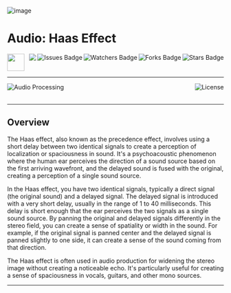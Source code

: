 ![image](https://github.com/JDSherbert/Audio-Haas-Effect/assets/43964243/afbaf0b1-29b9-411b-8ce3-6400b7bdde89)

# Audio: Haas Effect

<!-- Header Start -->
<a href = "https://learn.microsoft.com/en-us/cpp/cpp-language"> <img height="40" img width="40" src="https://cdn.simpleicons.org/c++"> </a>
<img align="right" alt="Stars Badge" src="https://img.shields.io/github/stars/jdsherbert/Audio-Haas-Effect?label=%E2%AD%90"/>
<img align="right" alt="Forks Badge" src="https://img.shields.io/github/forks/jdsherbert/Audio-Haas-Effect?label=%F0%9F%8D%B4"/>
<img align="right" alt="Watchers Badge" src="https://img.shields.io/github/watchers/jdsherbert/Audio-Haas-Effect?label=%F0%9F%91%81%EF%B8%8F"/>
<img align="right" alt="Issues Badge" src="https://img.shields.io/github/issues/jdsherbert/Audio-Haas-Effect?label=%E2%9A%A0%EF%B8%8F"/>
<img align="right" src="https://hits.seeyoufarm.com/api/count/incr/badge.svg?url=https%3A%2F%2Fgithub.com%2FJDSherbert%2FAudio-Haas-Effect%2Fhit-counter%2FREADME&count_bg=%2379C83D&title_bg=%23555555&labelColor=0E1128&title=🔍&style=for-the-badge">
<!-- Header End --> 

-----------------------------------------------------------------------

<a href=""> 
  <img align="left" alt="Audio Processing" src="https://img.shields.io/badge/Audio%20Processing-black?style=for-the-badge&logo=audacity&logoColor=white&color=black&labelColor=black"> </a>
  
<a href="https://choosealicense.com/licenses/mit/"> 
  <img align="right" alt="License" src="https://img.shields.io/badge/License%20:%20MIT-black?style=for-the-badge&logo=mit&logoColor=white&color=black&labelColor=black"> </a>
  
<br></br>

-----------------------------------------------------------------------
## Overview
The Haas effect, also known as the precedence effect, involves using a short delay between two identical signals to create a perception of localization or spaciousness in sound. It's a psychoacoustic phenomenon where the human ear perceives the direction of a sound source based on the first arriving wavefront, and the delayed sound is fused with the original, creating a perception of a single sound source.

In the Haas effect, you have two identical signals, typically a direct signal (the original sound) and a delayed signal. The delayed signal is introduced with a very short delay, usually in the range of 1 to 40 milliseconds. This delay is short enough that the ear perceives the two signals as a single sound source. By panning the original and delayed signals differently in the stereo field, you can create a sense of spatiality or width in the sound. For example, if the original signal is panned center and the delayed signal is panned slightly to one side, it can create a sense of the sound coming from that direction.

The Haas effect is often used in audio production for widening the stereo image without creating a noticeable echo. It's particularly useful for creating a sense of spaciousness in vocals, guitars, and other mono sources.

-----------------------------------------------------------------------


